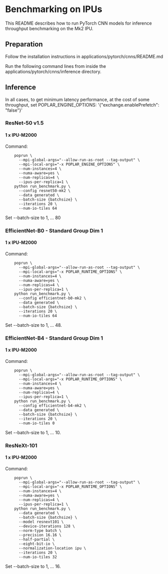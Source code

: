 # Benchmarking on IPUs

This README describes how to run PyTorch CNN models for inference throughput benchmarking on the Mk2 IPU.

## Preparation

Follow the installation instructions in applications/pytorch/cnns/README.md

Run the following command lines from inside the applications/pytorch/cnns/inference directory.

## Inference

In all cases, to get minimum latency performance, at the cost of some throughput, set
POPLAR_ENGINE_OPTIONS: '{"exchange.enablePrefetch": "false"}'

### ResNet-50 v1.5

#### 1 x IPU-M2000 

Command:
```console 
    poprun \
      --mpi-global-args="--allow-run-as-root --tag-output" \
      --mpi-local-args="-x POPLAR_ENGINE_OPTIONS" \
      --num-instances=4 \
      --numa-aware=yes \
      --num-replicas=4 \
      --ipus-per-replica=1 \
    python run_benchmark.py \
      --config resnet50-mk2 \
      --data generated \
      --batch-size {batchsize} \
      --iterations 20 \
      --num-io-tiles 64
```
Set --batch-size to 1, ... 80

### EfficientNet-B0 - Standard Group Dim 1

#### 1 x IPU-M2000

Command:
```console
    poprun \
      --mpi-global-args="--allow-run-as-root --tag-output" \
      --mpi-local-args="-x POPLAR_RUNTIME_OPTIONS" \
      --num-instances=4 \
      --numa-aware=yes \
      --num-replicas=4 \
      --ipus-per-replica=1 \
    python run_benchmark.py \
      --config efficientnet-b0-mk2 \
      --data generated \
      --batch-size {batchsize} \
      --iterations 20 \
      --num-io-tiles 64
```

Set --batch-size to 1, ... 48. 

### EfficientNet-B4 - Standard Group Dim 1

#### 1 x IPU-M2000

Command:
```console
    poprun \
      --mpi-global-args="--allow-run-as-root --tag-output" \
      --mpi-local-args="-x POPLAR_RUNTIME_OPTIONS" \
      --num-instances=4 \
      --numa-aware=yes \
      --num-replicas=4 \
      --ipus-per-replica=1 \
    python run_benchmark.py \
      --config efficientnet-b4-mk2 \
      --data generated \
      --batch-size {batchsize} \
      --iterations 20 \
      --num-io-tiles 0
```

Set --batch-size to 1, ... 10. 

### ResNeXt-101

#### 1 x IPU-M2000

Command:
```console
    poprun \
      --mpi-global-args="--allow-run-as-root --tag-output" \
      --mpi-local-args="-x POPLAR_RUNTIME_OPTIONS" \
      --num-instances=4 \
      --numa-aware=yes \
      --num-replicas=4 \
      --ipus-per-replica=1 \
    python run_benchmark.py \
      --data generated \
      --batch-size {batchsize} \
      --model resnext101 \
      --device-iterations 128 \
      --norm-type batch \
      --precision 16.16 \
      --half-partial \
      --eight-bit-io \
      --normalization-location ipu \
      --iterations 20 \
      --num-io-tiles 32
```

Set --batch-size to 1, ... 16.
